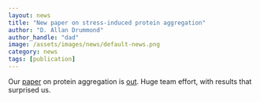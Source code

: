 ```yaml
---
layout: news
title: "New paper on stress-induced protein aggregation"
author: "D. Allan Drummond"
author_handle: "dad"
image: /assets/images/news/default-news.png
category: news
tags: [publication]
---
```

Our [paper] on protein aggregation is [out][Cell]. Huge team effort, with results that surprised us.

[paper]: /papers/paper/endogenous-aggregates/
[Cell]: http://www.cell.com/cell/issue?pii=S0092-8674%2814%29X0044-9
